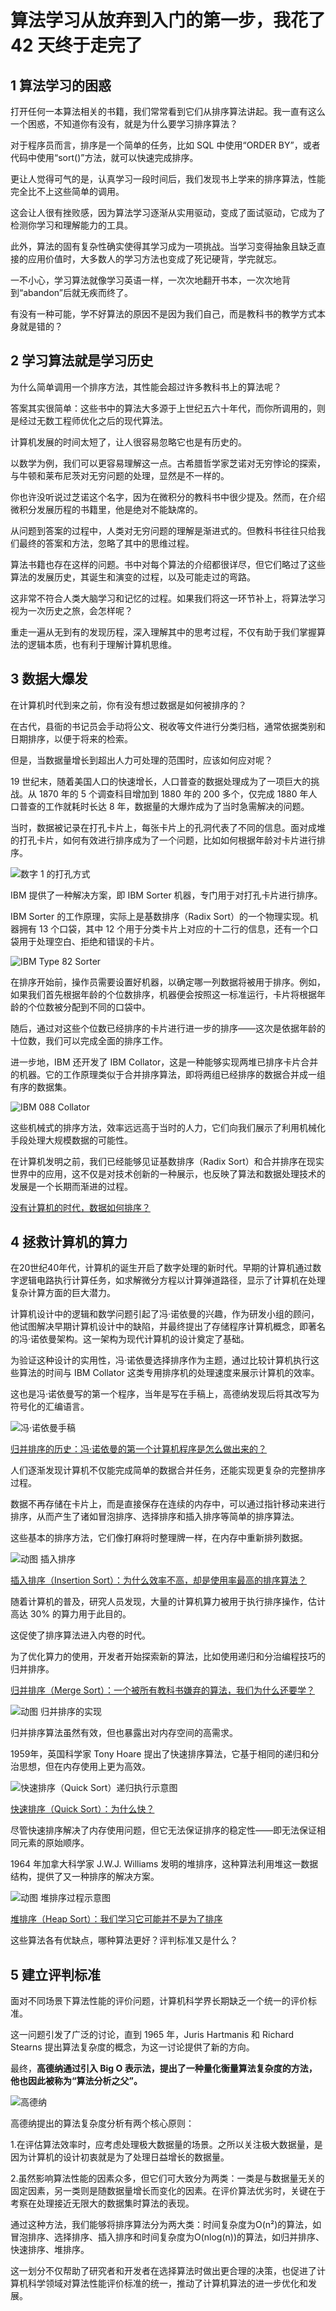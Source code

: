 # 算法学习从放弃到入门的第一步，我花了 42 天终于走完了

## 1 算法学习的困惑

打开任何一本算法相关的书籍，我们常常看到它们从排序算法讲起。我一直有这么一个困惑，不知道你有没有，就是为什么要学习排序算法？

对于程序员而言，排序是一个简单的任务，比如 SQL 中使用“ORDER BY”，或者代码中使用“sort()”方法，就可以快速完成排序。

更让人觉得可气的是，认真学习一段时间后，我们发现书上学来的排序算法，性能完全比不上这些简单的调用。

这会让人很有挫败感，因为算法学习逐渐从实用驱动，变成了面试驱动，它成为了检测你学习和理解能力的工具。

此外，算法的固有复杂性确实使得其学习成为一项挑战。当学习变得抽象且缺乏直接的应用价值时，大多数人的学习方法也变成了死记硬背，学完就忘。

一不小心，学习算法就像学习英语一样，一次次地翻开书本，一次次地背到“abandon”后就无疾而终了。

有没有一种可能，学不好算法的原因不是因为我们自己，而是教科书的教学方式本身就是错的？

## 2 学习算法就是学习历史

为什么简单调用一个排序方法，其性能会超过许多教科书上的算法呢？

答案其实很简单：这些书中的算法大多源于上世纪五六十年代，而你所调用的，则是经过无数工程师优化之后的现代算法。

计算机发展的时间太短了，让人很容易忽略它也是有历史的。

以数学为例，我们可以更容易理解这一点。古希腊哲学家芝诺对无穷悖论的探索，与牛顿和莱布尼茨对无穷问题的处理，显然是不一样的。

你也许没听说过芝诺这个名字，因为在微积分的教科书中很少提及。然而，在介绍微积分发展历程的书籍里，他是绝对不能缺席的。

从问题到答案的过程中，人类对无穷问题的理解是渐进式的。但教科书往往只给我们最终的答案和方法，忽略了其中的思维过程。

算法书籍也存在这样的问题。书中对每个算法的介绍都很详尽，但它们略过了这些算法的发展历史，其诞生和演变的过程，以及可能走过的弯路。

这非常不符合人类大脑学习和记忆的过程。如果我们将这一环节补上，将算法学习视为一次历史之旅，会怎样呢？

重走一遍从无到有的发现历程，深入理解其中的思考过程，不仅有助于我们掌握算法的逻辑本质，也有利于理解计算机思维。

## 3 数据大爆发

在计算机时代到来之前，你有没有想过数据是如何被排序的？

在古代，县衙的书记员会手动将公文、税收等文件进行分类归档，通常依据类别和日期排序，以便于将来的检索。

但是，当数据量增长到超出人力可处理的范围时，应该如何应对呢？

19 世纪末，随着美国人口的快速增长，人口普查的数据处理成为了一项巨大的挑战。从 1870 年的 5 个调查科目增加到 1880 年的 200 多个，仅完成 1880 年人口普查的工作就耗时长达 8 年，数据量的大爆炸成为了当时急需解决的问题。

当时，数据被记录在打孔卡片上，每张卡片上的孔洞代表了不同的信息。面对成堆的打孔卡片，如何有效进行排序成为了一个问题，比如如何根据年龄对卡片进行排序。

![数字 `1` 的打孔方式](/doc/illustrations/ibmcardsort/IBM03_1.PNG)

IBM 提供了一种解决方案，即 IBM Sorter 机器，专门用于对打孔卡片进行排序。

IBM Sorter 的工作原理，实际上是基数排序（Radix Sort）的一个物理实现。机器拥有 13 个口袋，其中 12 个用于分类卡片上对应的十二行的信息，还有一个口袋用于处理空白、拒绝和错误的卡片。

![IBM Type 82 Sorter](/doc/illustrations/ibmcardsort/IBM05.PNG)

在排序开始前，操作员需要设置好机器，以确定哪一列数据将被用于排序。例如，如果我们首先根据年龄的个位数排序，机器便会按照这一标准运行，卡片将根据年龄的个位数被分配到不同的口袋中。

随后，通过对这些个位数已经排序的卡片进行进一步的排序——这次是依据年龄的十位数，我们可以完成全面的排序工作。

进一步地，IBM 还开发了 IBM Collator，这是一种能够实现两堆已排序卡片合并的机器。它的工作原理类似于合并排序算法，即将两组已经排序的数据合并成一组有序的数据集。

![IBM 088 Collator](/doc/illustrations/ibmcardsort/IBM06.PNG)

这些机械式的排序方法，效率远远高于当时的人力，它们向我们展示了利用机械化手段处理大规模数据的可能性。

在计算机发明之前，我们已经能够见证基数排序（Radix Sort）和合并排序在现实世界中的应用，这不仅是对技术创新的一种展示，也反映了算法和数据处理技术的发展是一个长期而渐进的过程。

[没有计算机的时代，数据如何排序？](IBMpunchcardsort.md)

## 4 拯救计算机的算力

在20世纪40年代，计算机的诞生开启了数字处理的新时代。早期的计算机通过数字逻辑电路执行计算任务，如求解微分方程以计算弹道路径，显示了计算机在处理复杂计算方面的巨大潜力。

计算机设计中的逻辑和数学问题引起了冯·诺依曼的兴趣，作为研发小组的顾问，他试图解决早期计算机设计中的缺陷，并最终提出了存储程序计算机概念，即著名的冯·诺依曼架构。这一架构为现代计算机的设计奠定了基础。

为验证这种设计的实用性，冯·诺依曼选择排序作为主题，通过比较计算机执行这些算法的时间与 IBM Collator 这类专用排序机的处理速度来展示计算机的效率。

这也是冯·诺依曼写的第一个程序，当年是写在手稿上，高德纳发现后将其改写为符号化的汇编语言。

![冯·诺依曼手稿](/doc/illustrations/mergesort/mergesorthistory01.png)

[归并排序的历史：冯·诺依曼的第一个计算机程序是怎么做出来的？](mergesort%20history.md)

人们逐渐发现计算机不仅能完成简单的数据合并任务，还能实现更复杂的完整排序过程。

数据不再存储在卡片上，而是直接保存在连续的内存中，可以通过指针移动来进行排序，从而产生了诸如冒泡排序、选择排序和插入排序等简单的排序算法。

这些基本的排序方法，它们像打麻将时整理牌一样，在内存中重新排列数据。

![动图 插入排序](/doc/illustrations/Insertionsort/insertionsort01.gif)

[插入排序（Insertion Sort）：为什么效率不高，却是使用率最高的排序算法？](insertionsort.md)

随着计算机的普及，研究人员发现，大量的计算机算力被用于执行排序操作，估计高达 30% 的算力用于此目的。

这促使了排序算法进入内卷的时代。

为了优化算力的使用，开发者开始探索新的算法，比如使用递归和分治编程技巧的归并排序。

[归并排序（Merge Sort）：一个被所有教科书嫌弃的算法，我们为什么还要学？](mergesort.md)

![动图 归并排序的实现](/doc/illustrations/mergesort/mergesort0401.gif)

归并排序算法虽然有效，但也暴露出对内存空间的高需求。

1959年，英国科学家 Tony Hoare 提出了快速排序算法，它基于相同的递归和分治思想，但在内存使用上更为高效。

![快速排序（Quick Sort）递归执行示意图](/doc/illustrations//Quicksort/quicksort07.png)

[快速排序（Quick Sort）：为什么快？](quicksort.md)

尽管快速排序解决了内存使用问题，但它无法保证排序的稳定性——即无法保证相同元素的原始顺序。

1964 年加拿大科学家 J.W.J. Williams 发明的堆排序，这种算法利用堆这一数据结构，提供了又一种排序的解决方案。

![动图 堆排序过程示意图](/doc/illustrations/heapsort/heapsort13.gif)

[堆排序（Heap Sort）：我们学习它可能并不是为了排序](heapsort.md)

这些算法各有优缺点，哪种算法更好？评判标准又是什么？

## 5 建立评判标准

面对不同场景下算法性能的评价问题，计算机科学界长期缺乏一个统一的评价标准。

这一问题引发了广泛的讨论，直到 1965 年，Juris Hartmanis 和 Richard Stearns 提出算法复杂度的概念，为这一讨论提供了新的方向。

最终，**高德纳通过引入 Big O 表示法，提出了一种量化衡量算法复杂度的方法，他也因此被称为“算法分析之父”。**

![高德纳](/doc/illustrations/bigo/bigo07.PNG)

高德纳提出的算法复杂度分析有两个核心原则：

1.在评估算法效率时，应考虑处理极大数据量的场景。之所以关注极大数据量，是因为计算机的设计初衷就是为了处理日益增长的数据量。

2.虽然影响算法性能的因素众多，但它们可大致分为两类：一类是与数据量无关的固定因素，另一类则是随数据量增长而变化的因素。在评价算法优劣时，关键在于考察在处理接近无限大的数据集时算法的表现。

通过这种方法，我们能够将排序算法分为两大类：时间复杂度为O(n²)的算法，如冒泡排序、选择排序、插入排序和时间复杂度为O(nlog(n))的算法，如归并排序、快速排序、堆排序。

这一划分不仅帮助了研究者和开发者在选择算法时做出更合理的决策，也促进了计算机科学领域对算法性能评价标准的统一，推动了计算机算法的进一步优化和发展。

